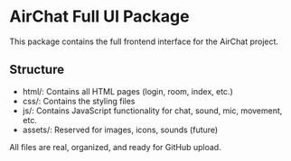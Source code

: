 # AirChat Full UI Package

This package contains the full frontend interface for the AirChat project.

## Structure
- html/: Contains all HTML pages (login, room, index, etc.)
- css/: Contains the styling files
- js/: Contains JavaScript functionality for chat, sound, mic, movement, etc.
- assets/: Reserved for images, icons, sounds (future)

All files are real, organized, and ready for GitHub upload.
